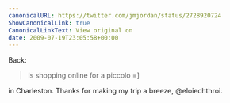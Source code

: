```yaml
---
canonicalURL: https://twitter.com/jmjordan/status/2728920724
ShowCanonicalLink: true
CanonicalLinkText: View original on
date: 2009-07-19T23:05:58+00:00
---
```

Back:

> Is shopping online for a piccolo =]

in Charleston. Thanks for making my trip a breeze, @eloiechthroi.